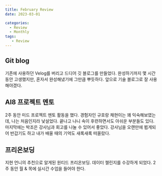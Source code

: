 ```yaml
---
title: February Review
date: 2023-03-01

categories:
  - Review
  - Monthly
tags:
   - Review
---
```


## Git blog
기존에 사용하던 Velog를 버리고 드디어 깃 블로그를 만들었다. 완성하기까지 몇 시간 동안 고생했지만, 혼자서 완성해냈기에 그만큼 뿌듯하다. 앞으로 기술 블로그로 잘 사용해야겠다.

## AI8 프로젝트 멘토
2주 동안 미드 프로젝트 멘토 활동을 했다. 경험자인 규호랑 채현이는 꽤 익숙해보였는데, 나는 처음인지라 낯설었다. 끝나고 나니 속이 후련하면서도 아쉬운 부분들도 있다. 마지막에는 박조은 강사님과 회고를 나눌 수 있어서 좋았다. 강사님을 오랜만에 뵙게되어 반갑기도 하고 내가 배울 때의 기억도 새록새록 떠올랐다.

## 프리온보딩
지현 언니의 추천으로 알게된 원티드 프리온보딩. 데이터 챌린지를 수강하게 되었다. 2주 동안 월 & 목에 실시간 수업을 들어야 한다.

